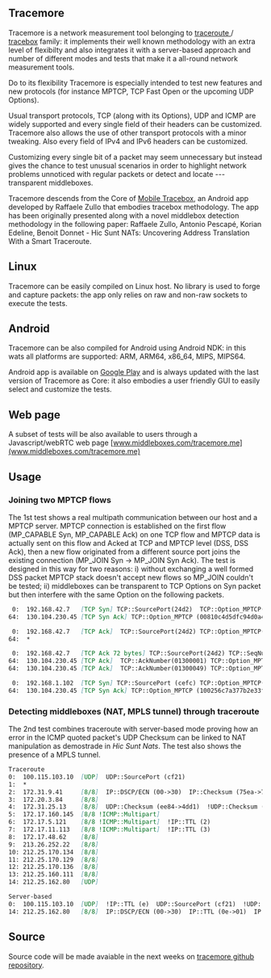 ## Tracemore

Tracemore is a network measurement tool belonging to [traceroute ](http://traceroute.sourceforge.net/)/[ tracebox](http://www.tracebox.org) family: it implements their well known methodology with an extra level of flexibilty and also integrates it with a server-based approach and number of different modes and tests that make it a all-round network measurement tools.

Do to its flexibility Tracemore is especially intended to test new features and new protocols (for instance MPTCP, TCP Fast Open or the upcoming UDP Options). 

Usual transport protocols, TCP (along with its Options), UDP and ICMP are widely supported and every single field of their headers can be customized. 
Tracemore also allows the use of other transport protocols with a minor tweaking.
Also every field of IPv4 and IPv6 headers can be customized.

Customizing every single bit of a packet may seem unnecessary but instead gives the chance to test unusual scenarios in order to highlight network problems unnoticed with regular packets or detect and locate --- transparent middleboxes.

Tracemore descends from the Core of [Mobile Tracebox](---), an Android app developed by Raffaele Zullo that embodies tracebox methodology. 
The app has been originally presented along with a novel middlebox detection methodology in the following paper: Raffaele Zullo, Antonio Pescapé, Korian Edeline, Benoit Donnet - Hic Sunt NATs: Uncovering Address Translation With a Smart Traceroute.



## Linux

Tracemore can be easily compiled on Linux host. No library is used to forge and capture packets: the app only relies on raw and non-raw sockets to execute the tests.



## Android

Tracemore can be also compiled for Android using Android NDK: in this wats all platforms are supported: ARM, ARM64, x86_64, MIPS, MIPS64.

Android app is available on [Google Play](https://play.google.com/store/apps/details?id=be.ac.ulg.mobiletracebox) and is always updated with the last version of Tracemore as Core: it also embodies a user friendly GUI to easily select and customize the tests.



## Web page
A subset of tests will be also available to users through a Javascript/webRTC web page [www.middleboxes.com/tracemore.me](www.middleboxes.com/tracemore.me)



## Usage
### Joining two MPTCP flows
The 1st test shows a real multipath communication between our host and a MPTCP server. MPTCP connection is established on the first flow (MP_CAPABLE Syn, MP_CAPABLE Ack) on one TCP flow and MPTCP data is actually sent on this flow and Acked at TCP and MPTCP level (DSS, DSS Ack), then a new flow originated from a different source port joins the existing connection (MP_JOIN Syn -> MP_JOIN Syn Ack). The test is designed in this way for two reasons: i) without exchanging a well formed DSS packet MPTCP stack doesn't accept new flows so MP_JOIN couldn't be tested; ii) middleboxes can be transparent to TCP Options on Syn packet but then interfere with the same Option on the following packets.

```markdown
 0:  192.168.42.7   [TCP Syn] TCP::SourcePort(24d2)  TCP::Option_MPTCP(00811000000000000000)
64:  130.104.230.45 [TCP Syn Ack] TCP::Option_MPTCP (00810c4d5dfc94d0a464)

 0:  192.168.42.7   [TCP Ack]  TCP::SourcePort(24d2) TCP::Option_MPTCP(008110000000000000000c4d5dfc94d0a464)
64:  *

 0:  192.168.42.7   [TCP Ack 72 bytes] TCP::SourcePort(24d2) TCP::SeqNumber(01300001) TCP::Option_MPTCP(2004fb4e435d0000000100483aca)  TCP::Payload ("GET / HTTP/1.1...")
64:  130.104.230.45 [TCP Ack]  TCP::AckNumber(01300001) TCP::Option_MPTCP(3608200106a8308f000102163efffec5c815)
64:  130.104.230.45 [TCP Ack]  TCP::AckNumber(01300049) TCP::Option_MPTCP(2001fb4e43a5)

 0:  192.168.1.102  [TCP Syn] TCP::SourcePort (cefc) TCP::Option_MPTCP(10023a03caf210000000)
64:  130.104.230.45 [TCP Syn Ack] TCP::Option_MPTCP (100256c7a377b2e33fdaa29163c5)
```

### Detecting middleboxes (NAT, MPLS tunnel) through traceroute
The 2nd  test combines traceroute with server-based mode proving how an error in the ICMP quoted packet's UDP Checksum can be linked to NAT manipulation as demostrade in _Hic Sunt Nats_. The test also shows the presence of a MPLS tunnel.

```markdown
Traceroute
0:  100.115.103.10  [UDP]  UDP::SourcePort (cf21)  
1:  *  
2:  172.31.9.41     [8/8]  IP::DSCP/ECN (00->30)  IP::Checksum (75ea->76ba)  
3:  172.20.3.84     [8/8]  
4:  172.31.25.13    [8/8]  UDP::Checksum (ee84->4dd1)  !UDP::Checksum (wrg +0000->+a0b3)  
5:  172.17.160.145  [8/8 !ICMP::Multipart]  
6:  172.17.5.121    [8/8 !ICMP::Multipart]  !IP::TTL (2)  
7:  172.17.11.113   [8/8 !ICMP::Multipart]  !IP::TTL (3)  
8:  172.17.48.62    [8/8]  
9:  213.26.252.22   [8/8]  
10: 212.25.170.134  [8/8]  
11: 212.25.170.129  [8/8]  
12: 212.25.170.136  [8/8]  
13: 212.25.160.111  [8/8]  
14: 212.25.162.80   [UDP]  

Server-based
0:  100.115.103.10  [UDP]  !IP::TTL (e)  UDP::SourcePort (cf21)  !UDP::Checksum (wrg a0b3)  
14: 212.25.162.80   [8/8]  IP::DSCP/ECN (00->30)  IP::TTL (0e->01)  IP::SourceAddr (100.115.103.10->158.148.205.156)  IP::Checksum (69ea->d606)  UDP::SourcePort (cf21->27ae)  UDP::Checksum (ee84->4dd1) 
```



## Source
Source code will be made avaiable in the next weeks on [tracemore github repository](https://github.com/raffaelezullo/tracemore/).
